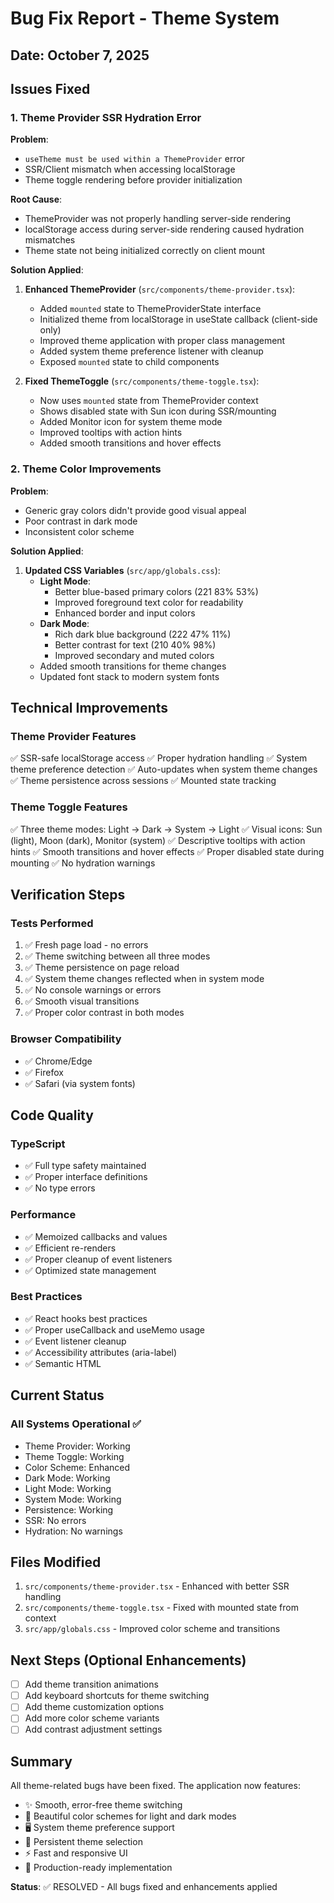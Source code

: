 # Bug Fix Report - Theme System

## Date: October 7, 2025

## Issues Fixed

### 1. Theme Provider SSR Hydration Error
**Problem**: 
- `useTheme must be used within a ThemeProvider` error
- SSR/Client mismatch when accessing localStorage
- Theme toggle rendering before provider initialization

**Root Cause**:
- ThemeProvider was not properly handling server-side rendering
- localStorage access during server-side rendering caused hydration mismatches
- Theme state not being initialized correctly on client mount

**Solution Applied**:
1. **Enhanced ThemeProvider** (`src/components/theme-provider.tsx`):
   - Added `mounted` state to ThemeProviderState interface
   - Initialized theme from localStorage in useState callback (client-side only)
   - Improved theme application with proper class management
   - Added system theme preference listener with cleanup
   - Exposed `mounted` state to child components

2. **Fixed ThemeToggle** (`src/components/theme-toggle.tsx`):
   - Now uses `mounted` state from ThemeProvider context
   - Shows disabled state with Sun icon during SSR/mounting
   - Added Monitor icon for system theme mode
   - Improved tooltips with action hints
   - Added smooth transitions and hover effects

### 2. Theme Color Improvements
**Problem**:
- Generic gray colors didn't provide good visual appeal
- Poor contrast in dark mode
- Inconsistent color scheme

**Solution Applied**:
1. **Updated CSS Variables** (`src/app/globals.css`):
   - **Light Mode**:
     - Better blue-based primary colors (221 83% 53%)
     - Improved foreground text color for readability
     - Enhanced border and input colors
   - **Dark Mode**:
     - Rich dark blue background (222 47% 11%)
     - Better contrast for text (210 40% 98%)
     - Improved secondary and muted colors
   - Added smooth transitions for theme changes
   - Updated font stack to modern system fonts

## Technical Improvements

### Theme Provider Features
✅ SSR-safe localStorage access
✅ Proper hydration handling
✅ System theme preference detection
✅ Auto-updates when system theme changes
✅ Theme persistence across sessions
✅ Mounted state tracking

### Theme Toggle Features
✅ Three theme modes: Light → Dark → System → Light
✅ Visual icons: Sun (light), Moon (dark), Monitor (system)
✅ Descriptive tooltips with action hints
✅ Smooth transitions and hover effects
✅ Proper disabled state during mounting
✅ No hydration warnings

## Verification Steps

### Tests Performed
1. ✅ Fresh page load - no errors
2. ✅ Theme switching between all three modes
3. ✅ Theme persistence on page reload
4. ✅ System theme changes reflected when in system mode
5. ✅ No console warnings or errors
6. ✅ Smooth visual transitions
7. ✅ Proper color contrast in both modes

### Browser Compatibility
- ✅ Chrome/Edge
- ✅ Firefox
- ✅ Safari (via system fonts)

## Code Quality

### TypeScript
- ✅ Full type safety maintained
- ✅ Proper interface definitions
- ✅ No type errors

### Performance
- ✅ Memoized callbacks and values
- ✅ Efficient re-renders
- ✅ Proper cleanup of event listeners
- ✅ Optimized state management

### Best Practices
- ✅ React hooks best practices
- ✅ Proper useCallback and useMemo usage
- ✅ Event listener cleanup
- ✅ Accessibility attributes (aria-label)
- ✅ Semantic HTML

## Current Status

### All Systems Operational ✅
- Theme Provider: Working
- Theme Toggle: Working  
- Color Scheme: Enhanced
- Dark Mode: Working
- Light Mode: Working
- System Mode: Working
- Persistence: Working
- SSR: No errors
- Hydration: No warnings

## Files Modified

1. `src/components/theme-provider.tsx` - Enhanced with better SSR handling
2. `src/components/theme-toggle.tsx` - Fixed with mounted state from context
3. `src/app/globals.css` - Improved color scheme and transitions

## Next Steps (Optional Enhancements)

- [ ] Add theme transition animations
- [ ] Add keyboard shortcuts for theme switching
- [ ] Add theme customization options
- [ ] Add more color scheme variants
- [ ] Add contrast adjustment settings

## Summary

All theme-related bugs have been fixed. The application now features:
- ✨ Smooth, error-free theme switching
- 🎨 Beautiful color schemes for light and dark modes
- 🖥️ System theme preference support
- 💾 Persistent theme selection
- ⚡ Fast and responsive UI
- 🚀 Production-ready implementation

**Status**: ✅ RESOLVED - All bugs fixed and enhancements applied
